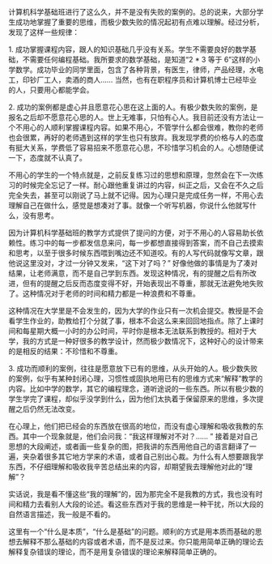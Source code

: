 计算机科学基础班进行了这么久，并不是没有失败的案例的。总的说来，大部分学生成功地掌握了重要的思维，而极少数失败的情况起初有点难以理解。经过分析，发现了这样一些规律：

1\. 成功掌握课程内容，跟人的知识基础几乎没有关系。学生不需要良好的数学基础，不需要任何编程基础。我所要求的数学基础，是知道“2 * 3 等于 6”这样的小学数学。成功毕业的同学里面，包含了各种背景，有医生，律师，产品经理，水电工，印钞厂工人，卖酒的商人…… 当然，也有在职程序员和计算机博士已经毕业的人，只要用心都能学会。

2\. 成功的案例都是虚心并且愿意花心思在这上面的人。有极少数失败的案例，是报名之后却不愿意花心思的人。世上无难事，只怕有心人。我目前还没有方法让一个不用心的人顺利掌握课程内容。如果不用心，不管学什么都会很难，教你的老师也会很累，再好的老师遇到这样的学生也只有放弃。我发现学费的价格与人的态度有挺大关系，学费低了容易招来不愿意花心思，不珍惜学习机会的人。心想随便试一下，态度就不认真了。

不用心的学生的一个特点就是，之前反复练习过的思想和原理，忽然会在下一次练习的时候完全忘记了一样。耐心跟他重复讲过的内容，纠正之后，又会在不久之后完全失去，甚至可以刚说了马上就不记得。因为心理只是完成任务一样，不用心去理解自己在做什么，感觉是想凑对了事。就像一个听写机器，你说什么他就写什么，没有思考。

因为计算机科学基础班的教学方式提供了提问的方便，对于不用心的人容易助长依赖性。练习中的每一步都发信息来问，每一步都想直接得到答案，而不自己去摸索和思考，以至于很多时候东西喂到嘴边还不知道咬。有的人写代码就像写文章，跟他说这里没对，才过一分钟又发来，“这下对了吗？” 好像他做的事情是为了凑对结果，让老师满意，而不是自己学到东西。发现这种情况，有的提醒之后有所改进，但有的提醒之后反而态度变得不好，开始表现出不尊重，那就无法避免地失败了。这种情况对于老师的时间和精力都是一种浪费和不尊重。

这种情况在大学里是不会发生的，因为大学的作业只有一次机会提交。教授是不会看学生作业的，助教给打个分就了事，根本不会这么来来回回地指点。除了上课时间和每星期大概一小时的办公时间，平时你是根本无法联系到教授的。相对于大学，我的方式是一种好很多的教学设计，然而极少数情况下，这种好心的设计带来的是相反的结果：不珍惜和不尊重。

3\. 成功而顺利的案例，往往是愿意放下已有的思维，从头开始的人。极少数失败的案例，似乎有某种封闭心理，习惯性或固执地用已有的思维方式来“解释”教学的内容。比如中学的数学，其它的编程理念，道听途说的一些东西。所以有极少数的学生学完了课程，却似乎没学到什么，因为他们太执着于保留原来的思维，多次提醒之后仍然无法改变。

在心理上，他们把已经会的东西放在很高的地位，而没有虚心理解和吸收我教的东西。其中一个现象就是，他们会问我：“我这样理解对不对？…… ” 接着是对自己思想的大段阐述，或者画一些复杂的图，把我讲的东西用他自己的语言翻译了一遍，夹杂着很多其它地方学来的术语，或者自己别出心裁。为什么有人想要跟我学东西，不仔细理解和吸收我辛苦总结出来的内容，却期望我去理解他对此的“理解”？

实话说，我是看不懂这些“我的理解”的，因为那完全不是我教的方式，我也没有时间和精力去看别人大段的论述。看这些东西对于我的思维是一种干扰，所以大段的自然语言描述，我一般是不看的。

这里有一个“什么是本质”，“什么是基础”的问题。顺利的方式是用本质而基础的思想去解释不那么基础的内容或者术语，而不是反过来。你只能用简单正确的理论去解释复杂错误的理论，而不是用复杂错误的理论来解释简单正确的。
